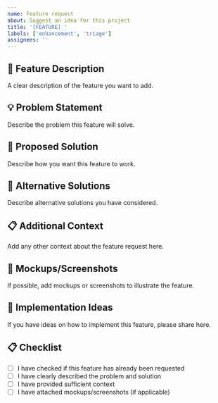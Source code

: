 ```yaml
---
name: Feature request
about: Suggest an idea for this project
title: '[FEATURE] '
labels: ['enhancement', 'triage']
assignees: ''
---
```


## 🚀 Feature Description

A clear description of the feature you want to add.

## 💡 Problem Statement

Describe the problem this feature will solve.

## 🎯 Proposed Solution

Describe how you want this feature to work.

## 🔄 Alternative Solutions

Describe alternative solutions you have considered.

## 📋 Additional Context

Add any other context about the feature request here.

## 📸 Mockups/Screenshots

If possible, add mockups or screenshots to illustrate the feature.

## 🧪 Implementation Ideas

If you have ideas on how to implement this feature, please share here.

## 📋 Checklist

- [ ] I have checked if this feature has already been requested
- [ ] I have clearly described the problem and solution
- [ ] I have provided sufficient context
- [ ] I have attached mockups/screenshots (if applicable)